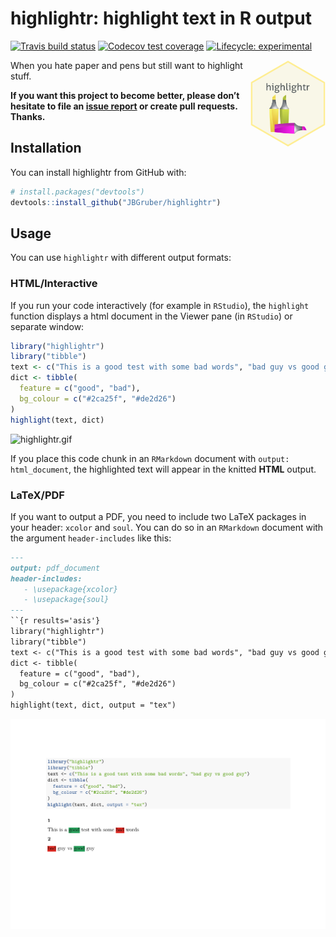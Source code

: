 
<!-- README.md is generated from README.Rmd. Please edit that file -->

# highlightr: highlight text in R output

<!-- badges: start -->

[![Travis build
status](https://travis-ci.org/JBGruber/highlightr.svg?branch=master)](https://travis-ci.org/JBGruber/highlightr)
[![Codecov test
coverage](https://codecov.io/gh/JBGruber/highlightr/branch/master/graph/badge.svg)](https://codecov.io/gh/JBGruber/highlightr?branch=master)
[![Lifecycle:
experimental](https://img.shields.io/badge/lifecycle-experimental-orange.svg)](https://www.tidyverse.org/lifecycle/#experimental)
<!-- badges: end -->
<img src="man/figures/logo.png" align="right" width="120" />

When you hate paper and pens but still want to highlight stuff.

**If you want this project to become better, please don’t hesitate to
file an [issue report](https://github.com/JBGruber/rwhatsapp/issues) or
create pull requests. Thanks.**

## Installation

You can install highlightr from GitHub with:

``` r
# install.packages("devtools")
devtools::install_github("JBGruber/highlightr")
```

## Usage

You can use `highlightr` with different output formats:

### HTML/Interactive

If you run your code interactively (for example in `RStudio`), the
`highlight` function displays a html document in the Viewer pane (in
`RStudio`) or separate window:

``` r
library("highlightr")
library("tibble")
text <- c("This is a good test with some bad words", "bad guy vs good guy")
dict <- tibble(
  feature = c("good", "bad"),
  bg_colour = c("#2ca25f", "#de2d26")
)
highlight(text, dict)
```

![highlightr.gif](./man/figures/highlightr.gif)

If you place this code chunk in an `RMarkdown` document with `output:
html_document`, the highlighted text will appear in the knitted **HTML**
output.

### LaTeX/PDF

If you want to output a PDF, you need to include two LaTeX packages in
your header: `xcolor` and `soul`. You can do so in an `RMarkdown`
document with the argument `header-includes` like this:

``` markdown
---
output: pdf_document
header-includes:
   - \usepackage{xcolor}
   - \usepackage{soul}
---
``{r results='asis'}
library("highlightr")
library("tibble")
text <- c("This is a good test with some bad words", "bad guy vs good guy")
dict <- tibble(
  feature = c("good", "bad"),
  bg_colour = c("#2ca25f", "#de2d26")
)
highlight(text, dict, output = "tex")
```

<kbd> ![PDF](./man/figures/pdf.png) </kbd>
